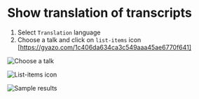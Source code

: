 # Show translation of transcripts

1. Select `Translation` language
2. Choose a talk and click on `list-items` icon [https://gyazo.com/1c406da634ca3c549aaa45ae6770f641]

![Choose a talk](https://gyazo.com/cdc372d711d916a3e5b5a64682377c9e.png)

![List-items icon](https://gyazo.com/f40f136577bfbb452593e65d0694accd.png)

![Sample results](https://gyazo.com/e87b040e886fe0776b047dc6a81ea9b2.png)

